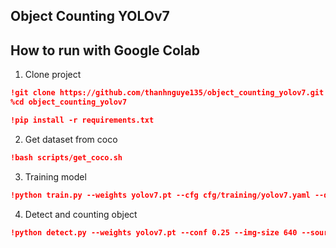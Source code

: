 ## Object Counting YOLOv7

## How to run with Google Colab

1. Clone project

```json
!git clone https://github.com/thanhnguye135/object_counting_yolov7.git
%cd object_counting_yolov7

!pip install -r requirements.txt
```

2. Get dataset from coco

```json
!bash scripts/get_coco.sh
```

3. Training model

```json
!python train.py --weights yolov7.pt --cfg cfg/training/yolov7.yaml --data data/coco.yaml --epochs 50 --batch-size 8 --img 416 --device 0 --cache-images
```

4. Detect and counting object

```json
!python detect.py --weights yolov7.pt --conf 0.25 --img-size 640 --source inference/images/image2.jpg
```
